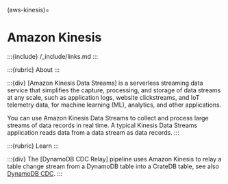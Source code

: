 (aws-kinesis)=
# Amazon Kinesis

:::{include} /_include/links.md
:::

:::{rubric} About
:::

:::{div}
[Amazon Kinesis Data Streams] is a serverless streaming data service that
simplifies the capture, processing, and storage of data streams at any
scale, such as application logs, website clickstreams, and IoT telemetry
data, for machine learning (ML), analytics, and other applications.

You can use Amazon Kinesis Data Streams to collect and process large streams of data
records in real time. A typical Kinesis Data Streams application reads data from a
data stream as data records.
:::

:::{rubric} Learn
:::

:::{div}
The [DynamoDB CDC Relay] pipeline uses Amazon Kinesis to relay a table
change stream from a DynamoDB table into a CrateDB table, see also
[DynamoDB CDC](#cdc-dynamodb).
:::
